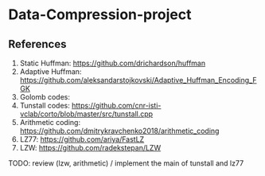 # Data-Compression-project

## References
1. Static Huffman: https://github.com/drichardson/huffman
2. Adaptive Huffman: https://github.com/aleksandarstojkovski/Adaptive_Huffman_Encoding_FGK
3. Golomb codes: 
4. Tunstall codes: https://github.com/cnr-isti-vclab/corto/blob/master/src/tunstall.cpp
5. Arithmetic coding: https://github.com/dmitrykravchenko2018/arithmetic_coding
6. LZ77: https://github.com/ariya/FastLZ
7. LZW: https://github.com/radekstepan/LZW


TODO: review (lzw, arithmetic) / implement the main of tunstall and lz77 